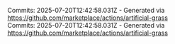 Commits: 2025-07-20T12:42:58.031Z - Generated via https://github.com/marketplace/actions/artificial-grass
<br>
Commits: 2025-07-20T12:42:58.031Z - Generated via https://github.com/marketplace/actions/artificial-grass
<br>
